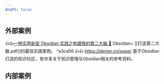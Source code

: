 ```yaml
---
draft: false
---
```

## 外部案例

👍👍[一种实用新型 Obsidian 实践之构建我的第二大脑 🧠](https://zhuanlan.zhihu.com/p/640042778) Obsidian+ [[打造第二大脑.pdf]]的最佳实践案例。 ^a3ca56
👍👍 https://pkmer.cn/page/ 基于Obsidian打造的知识社区，有许多关于知识管理与Obsidian相关的参考资料。
## 内部案例

